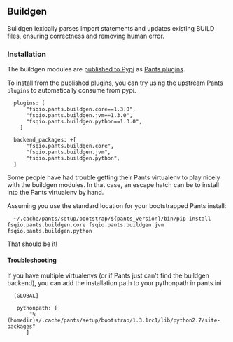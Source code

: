 ## Buildgen

Buildgen lexically parses import statements and updates existing BUILD files, ensuring correctness and removing human error.

### Installation
The buildgen modules are [published to Pypi](https://pypi.python.org/pypi/fsqio.pants.buildgen.core) as [Pants plugins](https://www.pantsbuild.org/howto_plugin.html).

To install from the published plugins, you can try using the upstream Pants `plugins` to automatically consume from pypi.

      plugins: [
          "fsqio.pants.buildgen.core==1.3.0",
          "fsqio.pants.buildgen.jvm==1.3.0",
          "fsqio.pants.buildgen.python==1.3.0",
        ]

      backend_packages: +[
          "fsqio.pants.buildgen.core",
          "fsqio.pants.buildgen.jvm",
          "fsqio.pants.buildgen.python",
      ]

Some people have had trouble getting their Pants virtualenv to play nicely with the buildgen modules.
In that case, an escape hatch can be to install into the Pants virtualenv by hand.

Assuming you use the standard location for your bootstrapped Pants install:

      ~/.cache/pants/setup/bootstrap/${pants_version}/bin/pip install fsqio.pants.buildgen.core fsqio.pants.buildgen.jvm fsqio.pants.buildgen.python

That should be it!


#### Troubleshooting
If you have multiple virtualenvs (or if Pants just can't find the buildgen backend),
you can add the installation path to your pythonpath in pants.ini


      [GLOBAL]

       pythonpath: [
           "%(homedir)s/.cache/pants/setup/bootstrap/1.3.1rc1/lib/python2.7/site-packages"
          ]
